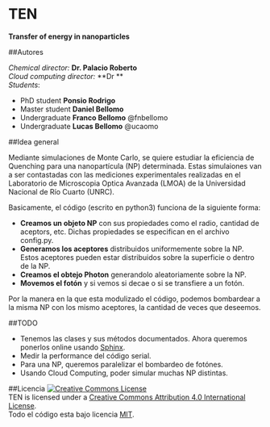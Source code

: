 # TEN
**Transfer of energy in nanoparticles**

##Autores

*Chemical director:* **Dr. Palacio Roberto**  
*Cloud computing director:* **Dr **   
*Students*:  
* PhD student **Ponsio Rodrigo**
* Master student **Daniel Bellomo**
* Undergraduate **Franco Bellomo** @fnbellomo
* Undergraduate **Lucas Bellomo** @ucaomo

##Idea general

Mediante simulaciones de Monte Carlo, se quiere estudiar la eficiencia de Quenching para una nanopartícula (NP) determinada. Estas simulaiones van a ser contastadas con las mediciones experimentales realizadas en el Laboratorio de Microscopia Optica Avanzada (LMOA) de la Universidad Nacional de Río Cuarto (UNRC).

Basicamente, el código (escrito en python3) funciona de la siguiente forma:
* **Creamos un objeto NP** con sus propiedades como el radio, cantidad de aceptors, etc. Dichas propiedades se especifican en el archivo config.py.
* **Generamos los aceptores** distribuidos uniformemente sobre la NP. Estos aceptores pueden estar distribuidos sobre la superficie o dentro de la NP.
* **Creamos el obtejo Photon** generandolo aleatoriamente sobre la NP.
* **Movemos el fotón** y si vemos si decae o si se transfiere a un fotón.

Por la manera en la que esta modulizado el código, podemos bombardear a la misma NP con los mismo aceptores, la cantidad de veces que deseemos.

##TODO
* Tenemos las clases y sus métodos documentados. Ahora queremos ponerlos online usando [Sphinx](http://sphinx-doc.org/).
* Medir la performance del código serial.
* Para una NP, queremos paralelizar el bombardeo de fotónes.
* Usando Cloud Computing, poder simular muchas NP distintas.

##Licencia
<a rel="license" href="http://creativecommons.org/licenses/by/4.0/"><img alt="Creative Commons License" style="border-width:0" src="https://i.creativecommons.org/l/by/4.0/88x31.png" /></a><br /><span xmlns:dct="http://purl.org/dc/terms/" property="dct:title">TEN</span> is licensed under a <a rel="license" href="http://creativecommons.org/licenses/by/4.0/">Creative Commons Attribution 4.0 International License</a>.  
Todo el código esta bajo licencia [MIT](https://github.com/pewen/ten/blob/master/LICENSE).